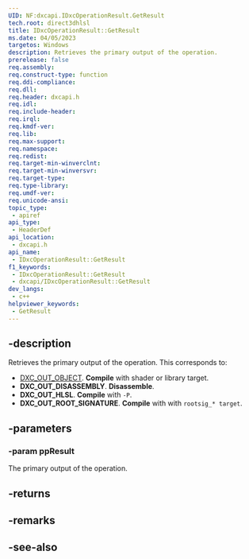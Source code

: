 ```yaml
---
UID: NF:dxcapi.IDxcOperationResult.GetResult
tech.root: direct3dhlsl
title: IDxcOperationResult::GetResult
ms.date: 04/05/2023
targetos: Windows
description: Retrieves the primary output of the operation.
prerelease: false
req.assembly: 
req.construct-type: function
req.ddi-compliance: 
req.dll: 
req.header: dxcapi.h
req.idl: 
req.include-header: 
req.irql: 
req.kmdf-ver: 
req.lib: 
req.max-support: 
req.namespace: 
req.redist: 
req.target-min-winverclnt: 
req.target-min-winversvr: 
req.target-type: 
req.type-library: 
req.umdf-ver: 
req.unicode-ansi: 
topic_type:
 - apiref
api_type:
 - HeaderDef
api_location:
 - dxcapi.h
api_name:
 - IDxcOperationResult::GetResult
f1_keywords:
 - IDxcOperationResult::GetResult
 - dxcapi/IDxcOperationResult::GetResult
dev_langs:
 - c++
helpviewer_keywords:
 - GetResult
---
```


## -description

Retrieves the primary output of the operation. This corresponds to:

* [DXC_OUT_OBJECT](./ne-dxcapi-dxc_out_kind). **Compile** with shader or library target.
* **DXC_OUT_DISASSEMBLY**. **Disassemble**.
* **DXC_OUT_HLSL**. **Compile** with `-P`.
* **DXC_OUT_ROOT_SIGNATURE**. **Compile** with with `rootsig_* target`.

## -parameters

### -param ppResult

The primary output of the operation.

## -returns

## -remarks

## -see-also
